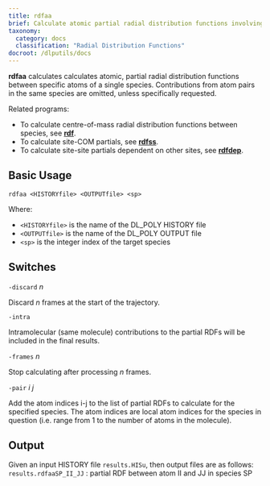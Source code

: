 ```yaml
---
title: rdfaa
brief: Calculate atomic partial radial distribution functions involving a single species
taxonomy:
  category: docs
  classification: "Radial Distribution Functions"
docroot: /dlputils/docs
---
```


**rdfaa** calculates calculates atomic, partial radial distribution functions between specific atoms of a single species. Contributions from atom pairs in the same species are omitted, unless specifically requested.

Related programs:
+ To calculate centre-of-mass radial distribution functions between species, see [**rdf**](/dlputils/docs/utilities/rdf).
+ To calculate site-COM partials, see [**rdfss**](/dlputils/docs/utilities/rdfss).
+ To calculate site-site partials dependent on other sites, see [**rdfdep**](/dlputils/docs/utilities/rdfdep).

## Basic Usage

```
rdfaa <HISTORYfile> <OUTPUTfile> <sp>
```

Where:
+ `<HISTORYfile>` is the name of the DL_POLY HISTORY file
+ `<OUTPUTfile>` is the name of the DL_POLY OUTPUT file
+ `<sp>` is the integer index of the target species

## Switches

`-discard` _n_

Discard _n_ frames at the start of the trajectory.

`-intra`

Intramolecular (same molecule) contributions to the partial RDFs will be included in the final results.

`-frames` _n_

Stop calculating after processing _n_ frames.

`-pair` _i_ _j_

Add the atom indices i-j to the list of partial RDFs to calculate for the specified species. The atom indices are local atom indices for the species in question (i.e. range from 1 to the number of atoms in the molecule).

## Output

Given an input HISTORY file `results.HISu`, then output files are as follows:
`results.rdfaaSP_II_JJ` : partial RDF between atom II and JJ in species SP


